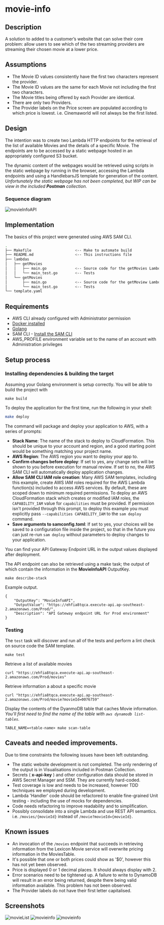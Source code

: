 # movie-info

## Description

A solution to added to a customer’s website that can solve their core problem: allow users to see which of
the two streaming providers are streaming their chosen movie at a lower price.

## Assumptions

* The Movie ID values consistently have the first two characters represent the provider.
* The Movie ID values are the same for each Movie not including the first two characters.
* The Movie titles being offered by each Provider are identical.
* There are only two Providers.
* The Provider labels on the Price screen are populated according to which price is lowest. 
  i.e. Cinemaworld will not always be the first listed. 

## Design

The intention was to create two Lambda HTTP endpoints for the retrieval of the list of available Movies
and the details of a specific Movie. The endpoints are to be accessed by a static webpage hosted in an
appropriately configured S3 bucket.

The dynamic content of the webpages would be retrieved using scripts in the static webpage by running
in the browser, accessing the Lambda endpoints and using a HandlebarsJS template for generation
of the content. _Unfortunately the static webpage has not been completed, but WIP can be view in the
included **Postman** collection._

### Sequence diagram
![movieInfoAPI](./sequence-diagram.png)

## Implementation

The basics of this project were generated using AWS SAM CLI.

```bash
.
├── Makefile                    <-- Make to automate build
├── README.md                   <-- This instructions file
├── lambdas
│   ├── getMovies
│   │   ├── main.go             <-- Source code for the getMovies Lambda function
│   │   └── main_test.go        <-- Tests
│   └── getMovies 
│       ├── main.go             <-- Source code for the getMoview Lambda function
│       └── main_test.go        <-- Tests
└── template.yaml
```

## Requirements

* AWS CLI already configured with Administrator permission
* [Docker installed](https://www.docker.com/community-edition)
* [Golang](https://golang.org)
* SAM CLI - [Install the SAM CLI](https://docs.aws.amazon.com/serverless-application-model/latest/developerguide/serverless-sam-cli-install.html)
* AWS_PROFILE environment variable set to the name of an account with Administration privileges

## Setup process

### Installing dependencies & building the target 

Assuming your Golang environment is setup correctly. You will be able to build the project with
 
```shell
make build
```

To deploy the application for the first time, run the following in your shell:

```bash
make deploy
```

The command will package and deploy your application to AWS, with a series of prompts:

* **Stack Name**: The name of the stack to deploy to CloudFormation. This should be unique to your account and region, and a good starting point would be something matching your project name.
* **AWS Region**: The AWS region you want to deploy your app to.
* **Confirm changes before deploy**: If set to yes, any change sets will be shown to you before execution for manual review. If set to no, the AWS SAM CLI will automatically deploy application changes.
* **Allow SAM CLI IAM role creation**: Many AWS SAM templates, including this example, create AWS IAM roles required for the AWS Lambda function(s) included to access AWS services. By default, these are scoped down to minimum required permissions. To deploy an AWS CloudFormation stack which creates or modified IAM roles, the `CAPABILITY_IAM` value for `capabilities` must be provided. If permission isn't provided through this prompt, to deploy this example you must explicitly pass `--capabilities CAPABILITY_IAM` to the `sam deploy` command.
* **Save arguments to samconfig.toml**: If set to yes, your choices will be saved to a configuration file inside the project, so that in the future you can just re-run `sam deploy` without parameters to deploy changes to your application.

You can find your API Gateway Endpoint URL in the output values displayed after deployment.

The API endpoint can also be retrieved using a make task; the output of which contain the 
information in the **MovieInfoAPI** OutputKey.
```shell
make describe-stack
```

Example output.
```shell
{
    "OutputKey": "MovieInfoAPI",
    "OutputValue": "https://ehfia8tqca.execute-api.ap-southeast-2.amazonaws.com/Prod/",
    "Description": "API Gateway endpoint URL for Prod environment"
}
```

### Testing

The `test` task will discover and run all of the tests and perform a lint check on source code the SAM template.

```shell
make test
```

Retrieve a list of available movies
```shell
curl "https://ehfia8tqca.execute-api.ap-southeast-2.amazonaws.com/Prod/movies"
```

Retrieve information a about a specific movie
```shell
curl "https://ehfia8tqca.execute-api.ap-southeast-2.amazonaws.com/Prod/movie?movieId=0076759" 
```

Display the contents of the DyanmoDB table that caches Movie information. 
_You'll first need to find the name of the table with `aws dynamodb list-tables`._
```shell
TABLE_NAME=<table-name> make scan-table
```

## Caveats and needed improvements.

Due to time constraints the following issues have been left outstanding.

* The static website development is not completed. The only rendering of the output is in Visualisations included in Postman Collection.
* Secrets ( **x-api-key** ) and other configuration data should be stored in AWS Secret Manager and SSM. They are currently hard-coded.
* Test coverage is low and needs to be increased, however TDD techniques we employed during development.
* Lambda 'Handler' code should be refactored to enable fine-grained Unit testing - including the use of mocks for dependencies.
* Code needs refactoring to improve readability and to simplification.
* Possibly consolidate into a single Lambda and use REST API semantics. i.e. `/movies/{movieId}` instead of `/movie?movieId={movieId}`.

## Known issues

* An invocation of the `/movies` endpoint that succeeds in retrieving information from the Lexicon Movie service
will overwrite pricing information in the MoviesTable.
* It's possible that one or both prices could show as '$0', however this has not yet been observed.
* Price is displayed 0 or 1 decimal places. It should always display with 2.
* Error scenarios need to be tightened up. A failure to write to DynamoDB will result in an error being returned, 
  despite there being valid information available. This problem has not been observed.
* The Provider labels do not have their first letter capitalised.

## Screenshots

![movieList](./screenshots/movielist.png)
![movieinfo](./screenshots/movieinfo.png)
![movieinfo](./screenshots/movieinfo-cached.png)

